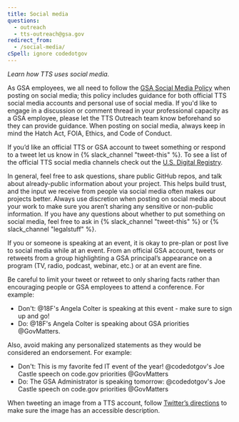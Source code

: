 ```yaml
---
title: Social media
questions:
  - outreach
  - tts-outreach@gsa.gov
redirect_from:
  - /social-media/
cSpell: ignore codedotgov
---
```


_Learn how TTS uses social media._

As GSA employees, we all need to follow the
[GSA Social Media Policy](https://www.gsa.gov/directive/gsa-social-media-policy)
when posting on social media; this policy includes guidance for both official
TTS social media accounts and personal use of social media. If you'd like to
engage in a discussion or comment thread in your professional capacity as a GSA
employee, please let the TTS Outreach team know beforehand so they can provide
guidance. When posting on social media, always keep in mind the Hatch Act, FOIA,
Ethics, and Code of Conduct.

If you’d like an official TTS or GSA account to tweet something or respond to a
tweet let us know in {% slack_channel "tweet-this" %}. To see a list of the
official TTS social media channels check out the
[U.S. Digital Registry](https://usdigitalregistry.digitalgov.gov).

In general, feel free to ask questions, share public GitHub repos, and talk
about already-public information about your project. This helps build trust, and
the input we receive from people via social media often makes our projects
better. Always use discretion when posting on social media about your work to
make sure you aren’t sharing any sensitive or non-public information. If you
have any questions about whether to put something on social media, feel free to
ask in {% slack_channel "tweet-this" %} or {% slack_channel "legalstuff" %}.

If you or someone is speaking at an event, it is okay to pre-plan or post live
to social media while at an event. From an official GSA account, tweets or
retweets from a group highlighting a GSA principal’s appearance on a program
(TV, radio, podcast, webinar, etc.) or at an event are fine.

Be careful to limit your tweet or retweet to only sharing facts rather than
encouraging people or GSA employees to attend a conference. For example:

- Don't: @18F's Angela Colter is speaking at this event - make sure to sign up
  and go!
- Do: @18F's Angela Colter is speaking about GSA priorities @GovMatters.

Also, avoid making any personalized statements as they would be considered an
endorsement. For example:

- Don't: This is my favorite fed IT event of the year! @codedotgov's Joe Castle
  speech on code.gov priorities @GovMatters
- Do: The GSA Administrator is speaking tomorrow: @codedotgov's Joe Castle
  speech on code.gov priorities @GovMatters

When tweeting an image from a TTS account, follow
[Twitter’s directions](https://help.twitter.com/en/using-twitter/picture-descriptions)
to make sure the image has an accessible description.
